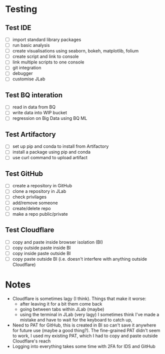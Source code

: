 # Testing

## Test IDE

 - [ ] import standard library packages
 - [ ] run basic analysis
 - [ ] create visualisations using seaborn, bokeh, matplotlib, folium
 - [ ] create script and link to console
 - [ ] link multiple scripts to one console
 - [ ] git integration
 - [ ] debugger
 - [ ] customise JLab
 
## Test BQ interation
 - [ ] read in data from BQ
 - [ ] write data into WIP bucket
 - [ ] regression on Big Data using BQ ML
 
## Test Artifactory
 - [ ] set up pip and conda to install from Artifactory
 - [ ] install a package using pip and conda
 - [ ] use curl command to upload artifact
 
## Test GitHub
 - [ ] create a repository in GitHub
 - [ ] clone a repository in JLab
 - [ ] check privilages 
 - [ ] add/remove someone
 - [ ] create/delete repo
 - [ ] make a repo public/private

## Test Cloudflare
 - [ ] copy and paste inside browser isolation (BI)
 - [ ] copy outside paste inside BI
 - [ ] copy inside paste outside BI
 - [ ] copy paste outside BI (i.e. doesn't interfere with anything outside Cloudflare)
 
# Notes
- Cloudflare is sometimes lagy (I think). Things that make it worse:
    - after leaving it for a bit them come back
    - going between tabs within JLab (maybe)
    - using the terminal in JLab (very lagy)
I sometimes think I've made a mistake and have to wait for the keyboard to catch up, 
- Need to PAT for GitHub, this is created in BI so can't save it anywhere for future use (maybe a good thing?). The fine-grained PAT didn't seem to work, I used my existing PAT, which I had to copy and paste outside Cloudflare's reach
- Logging into everything takes some time with 2FA for IDS and GitHub

